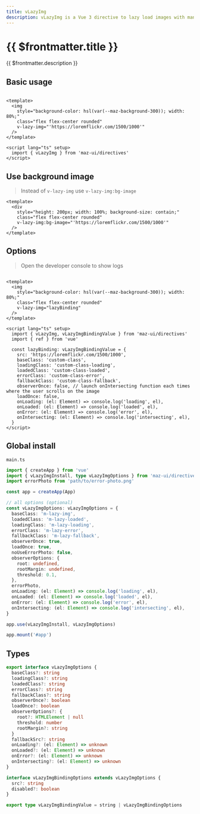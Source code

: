 ```yaml
---
title: vLazyImg
description: vLazyImg is a Vue 3 directive to lazy load images with many options. The image will be loaded on user's scroll
---
```


# {{ $frontmatter.title }}

{{ $frontmatter.description }}

## Basic usage

<img
  style="background-color: hsl(var(--maz-background-300)); width: 80%;"
  class="flex flex-center rounded"
  v-lazy-img="'https://loremflickr.com/1500/1000'"
/>

```vue
<template>
  <img
    style="background-color: hsl(var(--maz-background-300)); width: 80%;"
    class="flex flex-center rounded"
    v-lazy-img="'https://loremflickr.com/1500/1000'"
  />
</template>

<script lang="ts" setup>
  import { vLazyImg } from 'maz-ui/directives'
</script>
```

## Use background image

> Instead of `v-lazy-img` use `v-lazy-img:bg-image`

<div
  style="height: 200px; width: 100%; background-size: contain;"
  class="flex flex-center rounded"
  v-lazy-img:bg-image="'https://loremflickr.com/1500/1000'"
/>

```vue
<template>
  <div
    style="height: 200px; width: 100%; background-size: contain;"
    class="flex flex-center rounded"
    v-lazy-img:bg-image="'https://loremflickr.com/1500/1000'"
  />
</template>
```

## Options

> Open the developer console to show logs

<img
  style="background-color: hsl(var(--maz-background-300)); width: 80%;"
  class="flex flex-center rounded"
  v-lazy-img="lazyBinding"
/>

```vue
<template>
  <img
    style="background-color: hsl(var(--maz-background-300)); width: 80%;"
    class="flex flex-center rounded"
    v-lazy-img="lazyBinding"
  />
</template>

<script lang="ts" setup>
  import { vLazyImg, vLazyImgBindingValue } from 'maz-ui/directives'
  import { ref } from 'vue'

  const lazyBinding: vLazyImgBindingValue = {
    src: 'https://loremflickr.com/1500/1000',
    baseClass: 'custom-class',
    loadingClass: 'custom-class-loading',
    loadedClass: 'custom-class-loaded',
    errorClass: 'custom-class-error',
    fallbackClass: 'custom-class-fallback',
    observerOnce: false, // launch onIntersecting function each times where the user scrolls on the image
    loadOnce: false,
    onLoading: (el: Element) => console.log('loading', el),
    onLoaded: (el: Element) => console.log('loaded', el),
    onError: (el: Element) => console.log('error', el),
    onIntersecting: (el: Element) => console.log('intersecting', el),
  }
</script>
```

## Global install

`main.ts`

```typescript
import { createApp } from 'vue'
import { vLazyImgInstall, type vLazyImgOptions } from 'maz-ui/directives'
import errorPhoto from 'path/to/error-photo.png'

const app = createApp(App)

// all options (optional)
const vLazyImgOptions: vLazyImgOptions = {
  baseClass: 'm-lazy-img',
  loadedClass: 'm-lazy-loaded',
  loadingClass: 'm-lazy-loading',
  errorClass: 'm-lazy-error',
  fallbackClass: 'm-lazy-fallback',
  observerOnce: true,
  loadOnce: true,
  noUseErrorPhoto: false,
  observerOptions: {
    root: undefined,
    rootMargin: undefined,
    threshold: 0.1,
  },
  errorPhoto,
  onLoading: (el: Element) => console.log('loading', el),
  onLoaded: (el: Element) => console.log('loaded', el),
  onError: (el: Element) => console.log('error', el),
  onIntersecting: (el: Element) => console.log('intersecting', el),
}

app.use(vLazyImgInstall, vLazyImgOptions)

app.mount('#app')
```

## Types

```ts
export interface vLazyImgOptions {
  baseClass?: string
  loadingClass?: string
  loadedClass?: string
  errorClass?: string
  fallbackClass?: string
  observerOnce?: boolean
  loadOnce?: boolean
  observerOptions?: {
    root?: HTMLElement | null
    threshold: number
    rootMargin?: string
  }
  fallbackSrc?: string
  onLoading?: (el: Element) => unknown
  onLoaded?: (el: Element) => unknown
  onError?: (el: Element) => unknown
  onIntersecting?: (el: Element) => unknown
}

interface vLazyImgBindingOptions extends vLazyImgOptions {
  src?: string
  disabled?: boolean
}

export type vLazyImgBindingValue = string | vLazyImgBindingOptions
```

<script lang="ts" setup>
  import { vLazyImg, type vLazyImgBindingValue } from 'maz-ui/src/directives/vLazyImg'
  import { ref } from 'vue'

  const lazyBinding: vLazyImgBindingValue = {
    src: 'https://loremflickr.com/1500/1000',
    baseClass: 'custom-class',
    loadingClass: 'custom-class-loading',
    loadedClass: 'custom-class-loaded',
    errorClass: 'custom-class-error',
    fallbackClass: 'custom-class-fallback',
    noUseErrorPhoto: true,
    observerOnce: false,
    loadOnce: true,
    onLoading: (el: Element) => console.log('loading', el),
    onLoaded: (el: Element) => console.log('loaded', el),
    onError: (el: Element) => console.log('error', el),
    onIntersecting: (el: Element) => console.log('intersecting', el),
  }
</script>
